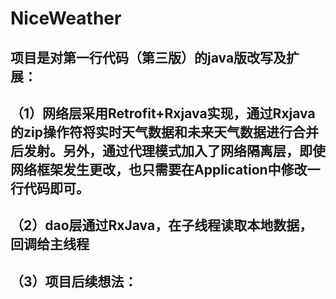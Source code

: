 # NiceWeather
## 项目是对第一行代码（第三版）的java版改写及扩展：
## （1）网络层采用Retrofit+Rxjava实现，通过Rxjava的zip操作符将实时天气数据和未来天气数据进行合并后发射。另外，通过代理模式加入了网络隔离层，即使网络框架发生更改，也只需要在Application中修改一行代码即可。
## （2）dao层通过RxJava，在子线程读取本地数据，回调给主线程
## （3）项目后续想法：
                  
